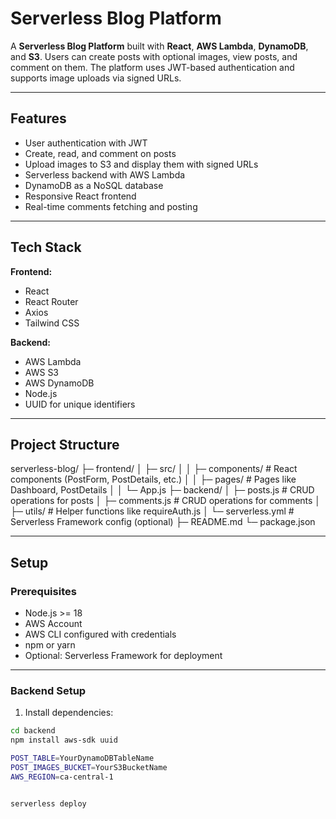 # Serverless Blog Platform

A **Serverless Blog Platform** built with **React**, **AWS Lambda**, **DynamoDB**, and **S3**. Users can create posts with optional images, view posts, and comment on them. The platform uses JWT-based authentication and supports image uploads via signed URLs.

---

## Features

- User authentication with JWT
- Create, read, and comment on posts
- Upload images to S3 and display them with signed URLs
- Serverless backend with AWS Lambda
- DynamoDB as a NoSQL database
- Responsive React frontend
- Real-time comments fetching and posting

---

## Tech Stack

**Frontend:**
- React
- React Router
- Axios
- Tailwind CSS

**Backend:**
- AWS Lambda
- AWS S3
- AWS DynamoDB
- Node.js
- UUID for unique identifiers

---

## Project Structure

serverless-blog/
├─ frontend/
│ ├─ src/
│ │ ├─ components/ # React components (PostForm, PostDetails, etc.)
│ │ ├─ pages/ # Pages like Dashboard, PostDetails
│ │ └─ App.js
├─ backend/
│ ├─ posts.js # CRUD operations for posts
│ ├─ comments.js # CRUD operations for comments
│ ├─ utils/ # Helper functions like requireAuth.js
│ └─ serverless.yml # Serverless Framework config (optional)
├─ README.md
└─ package.json


---

## Setup

### Prerequisites

- Node.js >= 18
- AWS Account
- AWS CLI configured with credentials
- npm or yarn
- Optional: Serverless Framework for deployment

---

### Backend Setup

1. Install dependencies:

```bash
cd backend
npm install aws-sdk uuid

POST_TABLE=YourDynamoDBTableName
POST_IMAGES_BUCKET=YourS3BucketName
AWS_REGION=ca-central-1


serverless deploy
